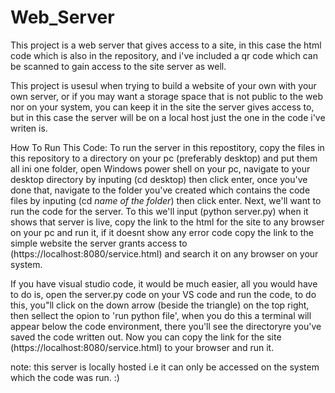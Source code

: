 # Web_Server
This project is a web server that gives access to a site, in this case the html code which is 
also in the repository, and i've included a qr code which can be scanned to gain access to the 
site server as well.

This project is usesul when trying to build a website of your own with your own server, or if 
you may want a storage space that is not public to the web nor on your system, you can keep it
in the site the server gives access to, but in this case the server will be on a local host just 
the one in the code i've writen is.

How To Run This Code:
To run the server in this repostitory, copy the files in this repository to a directory on your pc 
(preferably desktop) and put them all ini one folder, open Windows power shell on your pc, navigate
to your desktop directory by inputing (cd desktop) then click enter, once you've done that, navigate 
to the folder you've created which contains the code files by inputing (cd *name of the folder*) then
click enter. Next, we'll want to run the code for the server. To this we'll input (python server.py)
when it shows that server is live, copy the link to the html for the site to any browser on your pc and 
run it, if it doesnt show any error code copy the link to the simple website the server grants access to
(https://localhost:8080/service.html) and search it on any browser on your system.

If you have visual studio code, it would be much easier, all you would have to do is, open the server.py 
code on your VS code and run the code, to do this, you"ll click on the down arrow (beside the triangle) 
on the top right, then sellect the opion to 'run python file', when you do this a terminal will appear 
below the code environment, there you'll see the directoryre you've saved the code written out.
Now you can copy the link for the site (https://localhost:8080/service.html) to your browser and run it.

note: this server is locally hosted i.e it can only be accessed on the system which the code was run. :)
